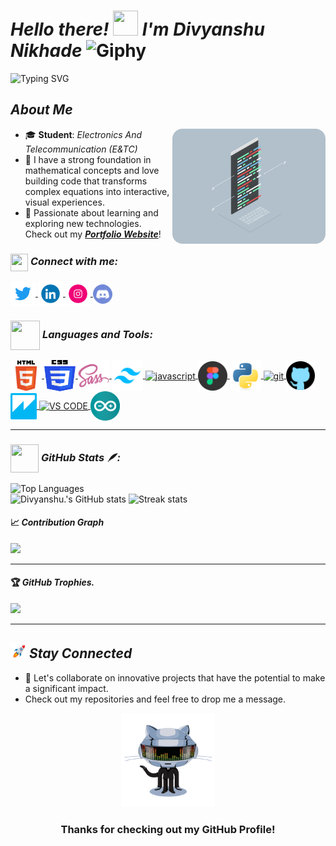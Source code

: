 # ***Hello there!*** <img src="https://github.com/user-attachments/assets/ef8aa47e-72db-4604-9985-6107dc3ad4cb" width="40" height="40" /> ***I'm Divyanshu Nikhade*** <img src="https://media.giphy.com/media/WUlplcMpOCEmTGBtBW/giphy.gif" width="40" alt="Giphy">
<!-- 
<p align="left">
  <img src="https://komarev.com/ghpvc/?username=ved7482&label=Profile%20views&color=36BCF7&style=flat" alt="Profile Views" />
</p> -->

![Typing SVG](https://readme-typing-svg.demolab.com?font=Merienda&weight=800&duration=2500&pause=600&vCenter=true&width=435&lines=I'm+a+developer.%F0%9F%92%BB;I+love+creating+web+experiences...;Frontend+%2B+Backend+%2B+Everything+%E2%9A%A1;Let's+build+something+amazing!)

## ***About Me***

<!-- <img align="left" height="150" src="https://user-images.githubusercontent.com/69384657/179312151-fdabe3af-823f-41ab-a6d4-17a72af4e9e8.png" alt="octocat" style="margin-right: 2rem;" /> -->
<img align="right" alt="coding"  width="245" style="border-radius: 1rem" src="./assets/gif/4zeM.gif">

- 🎓 **Student**: *Electronics And Telecommunication (E&TC)* 
- 🔢 I have a strong foundation in mathematical concepts and love building code that transforms complex equations into interactive, visual experiences.
- 🌱 Passionate about learning and exploring new technologies.<br>
  Check out my ***[Portfolio Website](https://ved7482.github.io/tailwind-project/)***!
<!-- - 📺 [***YouTube***](https://www.youtube.com/@DivyanshuNikhade) -->

### <img src="https://user-images.githubusercontent.com/74038190/216120981-b9507c36-0e04-4469-8e27-c99271b45ba5.png" width="28" height="28" align ='center'/> ***Connect with me:***
<p align="left">
  <a href="https://x.com/div_nikhade" target="blank" title='Twitter'>
    <img align="center" src="./assets/gif/twitter-anime.gif" alt="div_nikhade" height="40" width="40" />
  </a>
  <a href="https://www.linkedin.com/in/divyanshu-nikhade-a887b5331/" target="blank" title='LinkedIn'>
    <img align="center" src="./assets/gif/linkedin-anime.gif" alt="https://www.linkedin.com/in/divyanshu-nikhade-a887b5331/" height="40" width="40" />
  </a>
  <a href="https://www.instagram.com/divyanshu_7482/" target="blank" title='Instagram'>
    <img align="center" src="./assets/gif/instagram-anime.gif" alt="divyanshu_7482" height="40" width="40" />
  </a>
  <a href="https://www.discordapp.com/users/ved7482" target="blank" title='Discord'>
    <img align="center" src="./assets/gif/Discord.gif" alt="ved7482" height="31" width="31" />
  </a>
  <!-- <a href="https://www.hackerrank.com/divyanshunikhad1" target="blank" title='HackerRank'>  
    <img align="center" src="./assets/svgs/hackerrank.svg" alt="HackerRank" height="29" width="29" margin="5"/>
  </a> -->
  <!-- <a href="https://leetcode.com/ved7482/" target="blank" title='LeetCode'>  
    <img align="center" src="./assets/svgs/leetcode.svg" alt="LeetCode" height="29" width="29" margin="5"/>
  </a> -->
</p>

### <img src="https://media.tenor.com/Pnb_hVWq2sgAAAAj/on-process-dig.gif" width="47" height="47" align ='center' /> ***Languages and Tools:***

<div align="left"> 
  <a href="https://developer.mozilla.org/en-US/docs/Web/HTML/" target="_blank" rel="noreferrer" title='HTML'>
    <img align="center" src="https://raw.githubusercontent.com/devicons/devicon/master/icons/html5/html5-original-wordmark.svg" alt="html5" width="50" height="50"/>
  </a> 
  <a href="https://developer.mozilla.org/en-US/docs/Web/CSS" target="_blank" rel="noreferrer" title='CSS'>
    <img align="center" src="./assets/svgs/css.svg" alt="css3" width="50" height="50"/>
  </a> 
  <a href="https://sass-lang.com/" target="_blank" rel="noreferrer" title='SASS'>
    <img align="center" src="https://raw.githubusercontent.com/devicons/devicon/master/icons/sass/sass-original.svg" alt="SASS" width="50" height="50"/>
  </a>
  <a href="https://tailwindcss.com/" target="_blank" rel="noreferrer" title='Tailwind CSS'>
    <img align="center" src="./assets/svgs/tailwind-css.svg" alt="Tailwind CSS" width="50" height="50"/>
  </a>
  <a href="https://developer.mozilla.org/en-US/docs/Web/JavaScript" target="_blank" rel="noreferrer" title='Javascript'>
    <img align="center" src="https://go-skill-icons.vercel.app/api/icons?i=javascript" alt="javascript" width="47" height="47"/>
  </a> 
  <a href="https://www.figma.com/" target="_blank" rel="noreferrer" title='figma'>
    <img align="center" src="./assets/svgs/figma.svg" alt="figma" width="47" height="47"/>
  </a> 
  <a href="https://www.python.org" target="_blank" rel="noreferrer" title='Python'>
    <img align="center" src="https://raw.githubusercontent.com/devicons/devicon/master/icons/python/python-original.svg" alt="python" width="50" height="50"/>
  </a>
  <!-- <a href="https://www.w3schools.com/c/c_intro.php" target="_blank" rel="noreferrer" title='C Programming'>
    <img align="center" src="./assets/svgs/c.svg" alt="C Programming" width="50" height="50"/>
  </a> -->
  <a href="https://git-scm.com/" target="_blank" rel="noreferrer" title='Git'>
    <img align="center" src="https://www.vectorlogo.zone/logos/git-scm/git-scm-icon.svg" alt="git" width="50" height="50"/>
  </a> 
  <a href="https://github.com" target="_blank" rel="noreferrer" title='GitHub'>
    <img align="center" src="./assets/svgs/github_rounded.svg" alt="gitHub" width="46" height="46"/>
  </a> 
  <!-- <a href="https://reactjs.org/" target="_blank" rel="noreferrer"  title='React.js'>
    <img align="center" src="https://raw.githubusercontent.com/devicons/devicon/master/icons/react/react-original-wordmark.svg" alt="react" width="50" height="50"/>
  </a>  -->
  <a href="https://aws.amazon.com/lambda" target="_blank" rel="noreferrer" title='Amazon QuickSight'>
    <img align="center" src="./assets/svgs/quicksight.svg" alt="Amazon QuickSight" width="42" height="42"/>
  </a>
  <a href="https://code.visualstudio.com" target="_blank" rel="noreferrer" title='Visual Studio Code'>
    <img align="center" src="https://res.cloudinary.com/ddtzx1ohw/image/upload/v1676614161/GitHub/microsoft_visual_studio_code_macos_bigsur_icon_189957_nbuglz.png" alt="VS CODE" width="50" height="50"/>
  </a> 
  <a href="https://www.arduino.cc/en/software/" target="_blank" rel="noreferrer" title='Arduino IDE'>
    <img align="center" src="./assets/svgs/arduino.svg" alt="Arduino IDE" width="47" height="47"/>
  </a> 
</div>

<hr>

### <img src="https://camo.githubusercontent.com/792339729babf55dc139ac8189abba7aa4ff21366eecda37b3f0c37200dfa871/68747470733a2f2f6d656469612e67697068792e636f6d2f6d656469612f6959384352426451584f444a5343455249722f67697068792e676966" width="45" height="45" align ='center' /> ***GitHub Stats 🪶:*** 

<div align="left">
  <img src="https://github-readme-stats.vercel.app/api/top-langs/?username=ved7482&theme=github_dark&hide_border=false&include_all_commits=true&count_private=false&layout=compact" alt="Top Languages" height="180" /><br>
  <img src="https://github-readme-stats-three-gamma-87.vercel.app/api?username=ved7482&show_icons=true&locale=en&rank_icon=github&theme=github_dark&hide_border=false&include_all_commits=true&count_private=false" alt="Divyanshu.'s GitHub stats" height="180" />
  <img src="https://github-readme-streak-stats.herokuapp.com/?user=ved7482&theme=dark&hide_border=false" alt="Streak stats" height="180" />
</div>

<!-- --- -->

#### 📈 ***Contribution Graph***
![](https://github-profile-summary-cards.vercel.app/api/cards/profile-details?username=ved7482&show_icons=true&theme=github_dark&hide=rank_badge&include_all_commits=true&count_private=false)<br/>

<hr>

#### 🏆 ***GitHub Trophies.***

![](https://github-profile-trophy.vercel.app/?username=ved7482&theme=onedark&row=1&column=6&no-frame=false&no-bg=true&margin-w=4)

<hr>

## <img src="./assets/gif/rocket-anime.gif" width="25" height="25" alt="Rocket Gif"> ***Stay Connected***
- 🌟 Let's collaborate on innovative projects that have the potential to make a significant impact.    
- Check out my repositories and feel free to drop me a message.

<div align="center">
  <img src="./assets/gif/githubgif.gif" width="150">

### **Thanks for checking out my GitHub Profile!**  

</div>